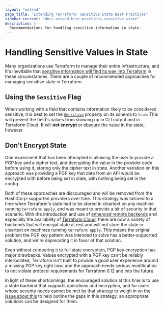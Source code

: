 ```yaml
---
layout: "extend"
page_title: "Extending Terraform: Sensitive State Best Practices"
sidebar_current: "docs-extend-best-practices-sensitive-state"
description: |-
  Recommendations for handling sensitive information in state.
---
```


# Handling Sensitive Values in State

Many organizations use Terraform to manage their entire infrastructure, and
it's inevitable that [sensitive information will find its way into
Terraform](/docs/state/sensitive-data.html) in these circumstances. There are a
couple of recommended approaches for managing sensitive state in Terraform.

## Using the `Sensitive` Flag

When working with a field that contains information likely to be considered
sensitive, it is best to set the
[`Sensitive`](https://godoc.org/github.com/hashicorp/terraform-plugin-sdk/helper/schema#Schema.Sensitive)
property on its schema to `true`. This will prevent the field's values from
showing up in CLI output and in Terraform Cloud. It will **not encrypt** or obscure
the value in the state, however.

## Don't Encrypt State

One experiment that has been attempted is allowing the user to provide a PGP
key and a cipher text, and decrypting the value in the provider code before
using it, storing only the cipher text in state. Another variation on this
approach was providing a PGP key that data from an API would be encrypted with
before being set in state, with nothing being set in the config.

Both of these approaches are discouraged and will be removed from the
HashiCorp-supported providers over time. This strategy was tailored to a time
when Terraform's state had to be stored in cleartext on any machine running
`terraform apply`, and was meant to provide a bit of security in that scenario.
With the introduction and use of [enhanced remote
backends](/docs/backends/types/index.html) and especially the availability of
[Terraform Cloud](https://app.terraform.io/), there are now a variety of
backends that will encrypt state at rest and will not store the state in
cleartext on machines running `terraform apply`. This means the original
problem the PGP key pattern was intended to solve has a better-supported
solution, and we're deprecating it in favor of that solution.

Even without comparing it to full state encryption, PGP key encryption has
major drawbacks. Values encrypted with a PGP key can't be reliably
interpolated, Terraform isn't built to provide a good user experience around a
missing PGP key right now, and the approach needs serious modification to not
violate protocol requirements for Terraform 0.12 and into the future.

In light of these shortcomings, the encouraged solution at this time is to use
a state backend that supports operations and encryption, and for users whose
security needs cannot be met by that strategy to weigh in on [the issue about
this](https://github.com/hashicorp/terraform/issues/516) to help outline the
gaps in this strategy, so appropriate solutions can be designed for them.
